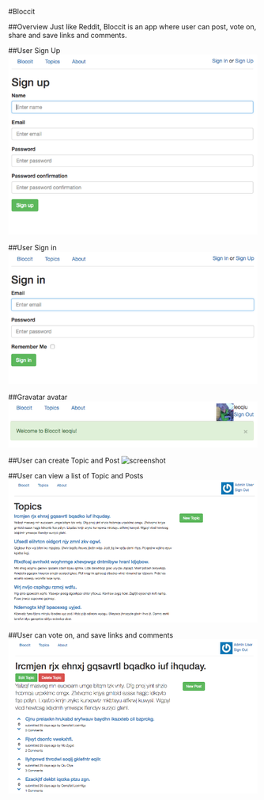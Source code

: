 #Bloccit

##Overview
Just like Reddit, Bloccit is an app where user can post, vote on, share and save links and comments. 

##User Sign Up
![screenshot](./sign_up.png)

##User Sign in
![screenshot](./sign_in.png)

##Gravatar avatar
![screenshot](./avatar.png)

##User can create Topic and Post
![screenshot](./new_topics.png)

##User can view a list of Topic and Posts
![screenshot](./topics.png)

##User can vote on, and save links and comments
![screenshot](./voting.png)
